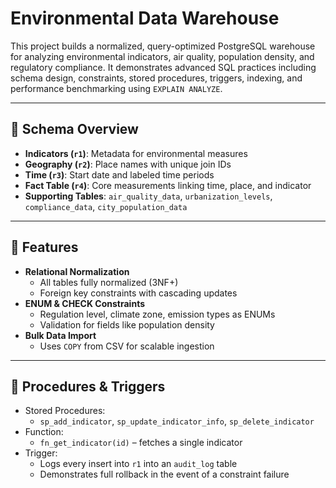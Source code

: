 # Environmental Data Warehouse 

This project builds a normalized, query-optimized PostgreSQL warehouse for analyzing environmental indicators, air quality, population density, and regulatory compliance. It demonstrates advanced SQL practices including schema design, constraints, stored procedures, triggers, indexing, and performance benchmarking using `EXPLAIN ANALYZE`.

---

## 🧾 Schema Overview

- **Indicators (`r1`)**: Metadata for environmental measures
- **Geography (`r2`)**: Place names with unique join IDs
- **Time (`r3`)**: Start date and labeled time periods
- **Fact Table (`r4`)**: Core measurements linking time, place, and indicator
- **Supporting Tables**: `air_quality_data`, `urbanization_levels`, `compliance_data`, `city_population_data`

---

## 🔧 Features

- **Relational Normalization**
  - All tables fully normalized (3NF+)
  - Foreign key constraints with cascading updates
- **ENUM & CHECK Constraints**
  - Regulation level, climate zone, emission types as ENUMs
  - Validation for fields like population density
- **Bulk Data Import**
  - Uses `COPY` from CSV for scalable ingestion

---

## 🧠 Procedures & Triggers

- Stored Procedures:
  - `sp_add_indicator`, `sp_update_indicator_info`, `sp_delete_indicator`
- Function:
  - `fn_get_indicator(id)` – fetches a single indicator
- Trigger:
  - Logs every insert into `r1` into an `audit_log` table
  - Demonstrates full rollback in the event of a constraint failure

